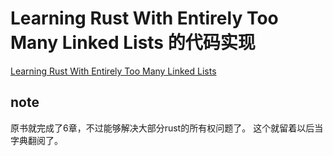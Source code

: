 # Learning Rust With Entirely Too Many Linked Lists 的代码实现

[Learning Rust With Entirely Too Many Linked Lists](https://rust-unofficial.github.io/too-many-lists/index.html)

## note

原书就完成了6章，不过能够解决大部分rust的所有权问题了。
这个就留着以后当字典翻阅了。
